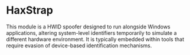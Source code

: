 # HaxStrap
This module is a HWID spoofer designed to run alongside Windows applications, altering system-level identifiers temporarily to simulate a different hardware environment. It is typically embedded within tools that require evasion of device-based identification mechanisms.
